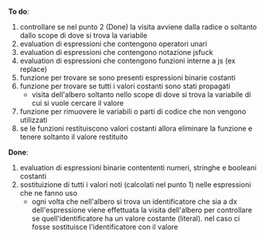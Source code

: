 **To do**:
1. controllare se nel punto 2 (Done) la visita avviene dalla radice o soltanto dallo scope di dove si trova la variabile
2. evaluation di espressioni che contengono operatori unari
3. evaluation di espressioni che contengono notazione jsfuck
4. evaluation di espressioni che contengono funzioni interne a js (ex replace)
5. funzione per trovare se sono presenti espressioni binarie costanti
6. funzione per trovare se tutti i valori costanti sono stati propagati
    * visita dell'albero soltanto nello scope di dove si trova la variabile di cui si vuole cercare il valore
7. funzione per rimuovere le variabili o parti di codice che non vengono utilizzati
8. se le funzioni restituiscono valori costanti allora eliminare la funzione e tenere soltanto il valore restituito

**Done**:
1. evaluation di espressioni binarie contententi numeri, stringhe e booleani costanti
2. sostituizione di tutti i valori noti (calcolati nel punto 1) nelle espressioni che ne fanno uso
    * ogni volta che nell'albero si trova un identificatore che sia a dx dell'espressione
       viene effettuata la visita dell'albero per controllare se quell'identificatore ha un valore costante (literal).
       nel caso ci fosse sostituisce l'identificatore con il valore

